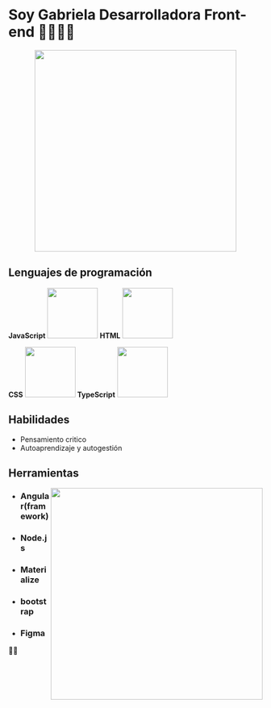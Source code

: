 # Soy Gabriela Desarrolladora Front-end 👩🏽‍💻👋

<p align="center">
<img width="400" src="https://i.pinimg.com/564x/8d/85/6d/8d856d73c15c6281d004b33f291412bf.jpg">
</p>

## Lenguajes de programación
**JavaScript**
<img width="100" src="https://user-images.githubusercontent.com/82047077/145621338-d8a54717-43ce-4cdb-9dbc-1e9c28045db9.png">   **HTML** <img width="100" src="https://user-images.githubusercontent.com/82047077/145621659-775a8f3c-d33d-4f13-bcf1-65c54842b06e.png">  

  **CSS** <img width="100" src="https://user-images.githubusercontent.com/82047077/145621766-17b8c5a5-be40-48df-b88a-495341aee22e.png">    **TypeScript** <img width="100" src="https://user-images.githubusercontent.com/82047077/145621886-4ab15f86-9871-4a65-803d-9e5db77027ba.png">


 ## Habilidades
- Pensamiento critico
- Autoaprendizaje y autogestión 

## Herramientas

<img align="right" width="420" src="https://user-images.githubusercontent.com/82047077/145615766-964bb138-e8aa-4776-8ce5-2f1556065ee9.png">


 * ### Angular(framework)
 * ### Node.js
 * ### Materialize
 * ### bootstrap
 * ### Figma

🤝😊

